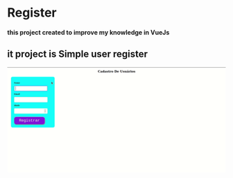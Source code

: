 # Register

#### this project created to improve my knowledge in VueJs

## it project is **Simple** user register

![](src/assets/register.gif)
